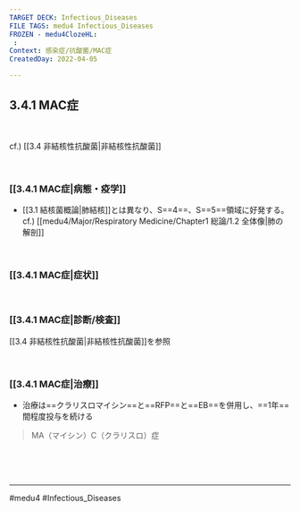 ```yaml
---
TARGET DECK: Infectious_Diseases
FILE TAGS: medu4 Infectious_Diseases
FROZEN - medu4ClozeHL:
 : 
Context: 感染症/抗酸菌/MAC症
CreatedDay: 2022-04-05

---
```


## 3.4.1 MAC症

<br>

cf.) [[3.4 非結核性抗酸菌|非結核性抗酸菌]]

<br>

### [[3.4.1 MAC症|病態・疫学]]
* [[3.1 結核菌概論|肺結核]]とは異なり、S==4==、S==5==領域に好発する。
cf.) [[medu4/Major/Respiratory Medicine/Chapter1 総論/1.2 全体像|肺の解剖]]
<!--ID: 1650612109116-->


 
<!--ID: 1649375532337-->


<br>

### [[3.4.1 MAC症|症状]]


<br>

### [[3.4.1 MAC症|診断/検査]]
[[3.4 非結核性抗酸菌|非結核性抗酸菌]]を参照

<br>

### [[3.4.1 MAC症|治療]]
* 治療は==クラリスロマイシン==と==RFP==と==EB==を併用し、==1年==間程度投与を続ける
<!--ID: 1649375532349-->

>MA（マイシン）C（クラリスロ）症

<br><br><br>

---
#medu4 #Infectious_Diseases